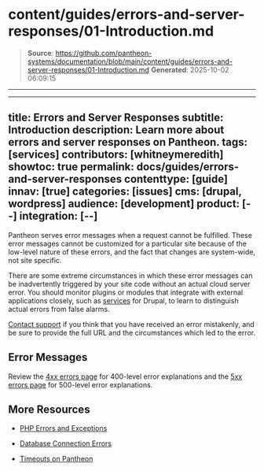 # content/guides/errors-and-server-responses/01-Introduction.md

> **Source**: https://github.com/pantheon-systems/documentation/blob/main/content/guides/errors-and-server-responses/01-Introduction.md
> **Generated**: 2025-10-02 06:09:15

---

---
title: Errors and Server Responses
subtitle: Introduction
description: Learn more about errors and server responses on Pantheon.
tags: [services]
contributors: [whitneymeredith]
showtoc: true
permalink: docs/guides/errors-and-server-responses
contenttype: [guide]
innav: [true]
categories: [issues]
cms: [drupal, wordpress]
audience: [development]
product: [--]
integration: [--]
---

Pantheon serves error messages when a request cannot be fulfilled. These error messages cannot be customized for a particular site because of the low-level nature of these errors, and the fact that changes are system-wide, not site specific.

There are some extreme circumstances in which these error messages can be inadvertently triggered by your site code without an actual cloud server error. You should monitor plugins or modules that integrate with external applications closely, such as [services](https://www.drupal.org/project/services) for Drupal, to learn to distinguish actual errors from false alarms.

[Contact support](/guides/support/contact-support/) if you think that you have received an error mistakenly, and be sure to provide the full URL and the circumstances which led to the error.

## Error Messages

Review the [4xx errors page](/guides/errors-and-server-responses/4xx-errors) for 400-level error explanations and the [5xx errors page](/guides/errors-and-server-responses/5xx-errors) for 500-level error explanations.

## More Resources

- [PHP Errors and Exceptions](/guides/php/php-errors)

- [Database Connection Errors](/guides/mariadb-mysql/database-connection-errors)

- [Timeouts on Pantheon](/timeouts)
